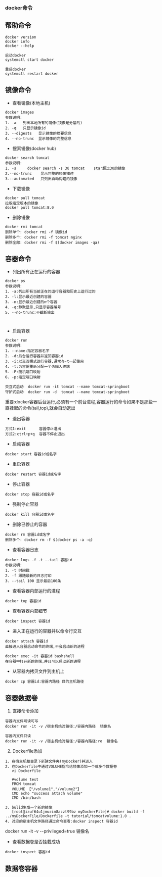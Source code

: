 ### docker命令

## 帮助命令
```
docker version
docker info
docker --help

启动docker
systemctl start docker

重启docker
systemctl restart docker
```


## 镜像命令

* 查看镜像(本地主机)
```
docker images
参数说明:
1. -a   列出本地所有的镜像(镜像是分层的)
2. -q   只显示镜像id
3. --digests   显示镜像的摘要信息
4. --no-trunc  显示镜像的完整信息
```


* 搜索镜像(docker hub)
```
docker search tomcat
参数说明:
1. -s     docker search -s 30 tomcat    star超过30的镜像
2.--no-trunc    显示完整的镜像描述
3.--automated   只列出自动构建的镜像
```


* 下载镜像
```
docker pull tomcat
拉取指定版本的镜像
docker pull tomcat:8.0
```


* 删除镜像
```
docker rmi tomcat
删除单个: docker rmi -f 镜像id
删除多个: docker rmi -f tomcat nginx
删除全部: docker rmi -f $(docker images -qa)
```


## 容器命令

* 列出所有正在运行的容器
```
docker ps
参数说明:
1. -a:列出所有当前正在的运行容器和历史上运行过的
2. -l:显示最近创建的容器
3. -n:显示最近创建的n个容器
4. -q:静默显示,只显示容器编号
5. --no-trunc:不截断输出



```

* 启动容器
```
docker run 
参数说明:
1. --name:指定容器名字
2. -d:后台运行容器并返回容器id
3. -i:以交互模式运行容器,通常与-t一起使用
4. -t:为容器重新分配一个伪输入终端
5. -P:随机端口映射 
6. -p:指定端口映射

交互式启动  docker run -it tomcat --name tomcat-springboot
守护式启动  docker run -d  tomcat --name tomcat-springboot
```
重要:docker容器后台运行,必须有一个前台进程,容器运行的命令如果不是那些一直挂起的命令(tail,top),就会自动退出



* 退出容器
```
方式1:exit      容器停止退出
方式2:ctrl+p+q  容器不停止退出
```

* 启动容器
```
docker start 容器id或名字
```

* 重启容器
```
docker restart 容器id或名字
```

* 停止容器
```
docker stop 容器id或名字
```

* 强制停止容器
```
docker kill 容器id或名字
```

* 删除已停止的容器
```
docker rm 容器id或名字
删除多个: docker rm -f $(docker ps -a -q)
```

* 查看容器日志
```
docker logs -f -t --tail 容器id
参数说明:
1. -t 时间戳
2. -f 跟随最新的日志打印
3. --tail 100 显示最后100条
```

* 查看容器内部运行的进程
```
docker top 容器id
```


* 查看容器内部细节
```
docker inspect 容器id
```


* 进入正在运行的容器并以命令行交互
```
docker attach 容器id
直接进入容器启动命令的终端,不会启动新的进程

docker exec -it 容器id bashshell
在容器中打开新的终端,并且可以启动新的进程
```


* 从容器内拷贝文件到主机上
```
docker cp 容器id:容器内路径 目的主机路径
```


## 容器数据卷
1. 直接命令添加
```
容器内文件可读可写
docker run -it -v /宿主机绝对路径:/容器内路径  镜像名

容器内文件只读
docker run -it -v /宿主机绝对路径:/容器内路径:ro  镜像名
```
2. Dockerfile添加
```
1. 在宿主机根目录下新建文件夹(myDocker)并进入
2. 在Dockerfile中通过VOLUME指令给镜像添加一个或多个数据卷
   vi Dockerfile
   
   #volume test
   FROM tomcat
   VOLUME 【"/volume1","/volume2"】
   CMD echo "success attach volume"
   CMD /bin/bash
   
3. bulid生成一个新的镜像
   [root@izuf64u1jmuzim8azzt99bz myDockerFile]# docker build -f ../myDockerFile/Dockerfile -t tutorial/tomcatvolume:1.0 .
4. 对应的宿主机文件路径通过命令查看:docker inspect 容器id
```
docker run -it -v --privileged=true  镜像名


* 查看数据卷是否挂载成功
```
docker inspect 容器id
```


## 数据卷容器